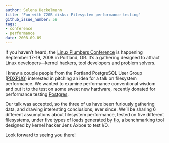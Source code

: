 ```yaml
---
author: Selena Deckelmann
title: 'Fun with 72GB disks: Filesystem performance testing'
github_issue_number: 59
tags:
- conference
- performance
date: 2008-09-09
---
```


If you haven’t heard, the [Linux Plumbers Conference](https://linuxplumbersconf.org/) is happening September 17-19, 2008 in Portland, OR. It’s a gathering designed to attract Linux developers—​kernel hackers, tool developers and problem solvers.

I knew a couple people from the Portland PostgreSQL User Group ([PDXPUG](https://pdxpug.wordpress.com/)) interested in pitching an idea for a talk on filesystem performance. We wanted to examine performance conventional wisdom and put it to the test on some sweet new hardware, recently donated for performance testing [Postgres](https://www.postgresql.org/).

Our talk was accepted, so the three of us have been furiously gathering data, and drawing interesting conclusions, ever since. We’ll be sharing 6 different assumptions about filesystem performance, tested on five different filesystems, under five types of loads generated by [fio](http://git.kernel.dk/?p=fio.git;a=summary), a benchmarking tool designed by kernel hacker Jens Axboe to test I/O.

Look forward to seeing you there!
